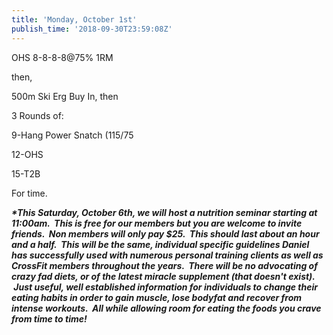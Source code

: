 ```yaml
---
title: 'Monday, October 1st'
publish_time: '2018-09-30T23:59:08Z'
---
```


OHS 8-8-8-8\@75% 1RM

then,

500m Ski Erg Buy In, then

3 Rounds of:

9-Hang Power Snatch (115/75

12-OHS

15-T2B

For time.

***\*This Saturday, October 6th, we will host a nutrition seminar
starting at 11:00am.  This is free for our members but you are welcome
to invite friends.  Non members will only pay \$25.  This should last
about an hour and a half.  This will be the same, individual specific
guidelines Daniel has successfully used with numerous personal training
clients as well as CrossFit members throughout the years.  There will be
no advocating of crazy fad diets, or of the latest miracle supplement
(that doesn't exist).  Just useful, well established information for
individuals to change their eating habits in order to gain muscle, lose
bodyfat and recover from intense workouts.  All while allowing room for
eating the foods you crave from time to time!***
